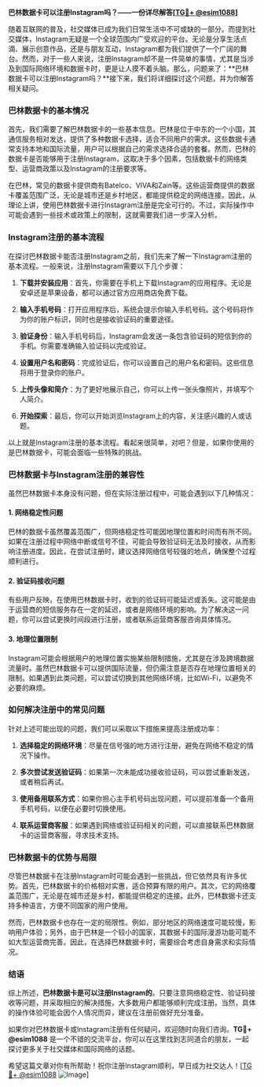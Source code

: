**巴林数据卡可以注册Instagram吗？——一份详尽解答[[TG💪+ @esim1088](https://t.me/s/esim1088)]**

随着互联网的普及，社交媒体已成为我们日常生活中不可或缺的一部分。而提到社交媒体，Instagram无疑是一个全球范围内广受欢迎的平台。无论是分享生活点滴、展示创意作品，还是与朋友互动，Instagram都为我们提供了一个广阔的舞台。然而，对于一些人来说，注册Instagram却不是一件简单的事情，尤其是当涉及到国际网络环境和数据卡时，更是让人摸不着头脑。那么，问题来了：**巴林数据卡可以注册Instagram吗？**接下来，我们将详细探讨这个问题，并为你解答相关疑问。

### 巴林数据卡的基本情况

首先，我们需要了解巴林数据卡的一些基本信息。巴林是位于中东的一个小国，其通信服务相对发达，提供了多种数据卡选择，适合不同用户的需求。这些数据卡通常支持本地和国际流量，用户可以根据自己的需求选择合适的套餐。然而，巴林的数据卡是否能够用于注册Instagram，这取决于多个因素，包括数据卡的网络类型、运营商政策以及Instagram的注册要求等。

在巴林，常见的数据卡提供商有Batelco、VIVA和Zain等。这些运营商提供的数据卡覆盖范围广泛，无论是城市还是乡村地区，都能提供稳定的网络连接。因此，从理论上讲，使用巴林数据卡进行Instagram注册是完全可行的。不过，实际操作中可能会遇到一些技术或政策上的限制，这就需要我们进一步深入分析。

### Instagram注册的基本流程

在探讨巴林数据卡能否注册Instagram之前，我们先来了解一下Instagram注册的基本流程。一般来说，注册Instagram需要以下几个步骤：

1. **下载并安装应用**：首先，你需要在手机上下载Instagram的应用程序。无论是安卓还是苹果设备，都可以通过官方应用商店免费下载。
   
2. **输入手机号码**：打开应用程序后，系统会提示你输入手机号码。这个号码将作为你的账户标识，同时也是接收验证码的重要途径。

3. **验证身份**：输入手机号码后，Instagram会发送一条包含验证码的短信到你的手机。你需要准确输入验证码以完成验证。

4. **设置用户名和密码**：完成验证后，你可以设置自己的用户名和密码。这些信息将用于登录你的账户。

5. **上传头像和简介**：为了更好地展示自己，你可以上传一张头像照片，并填写个人简介。

6. **开始探索**：最后，你可以开始浏览Instagram上的内容，关注感兴趣的人或话题。

以上就是Instagram注册的基本流程。看起来很简单，对吧？但是，如果你使用的是巴林数据卡，可能会面临一些特殊的挑战。

### 巴林数据卡与Instagram注册的兼容性

虽然巴林数据卡本身没有问题，但在实际注册过程中，可能会遇到以下几种情况：

#### 1. 网络稳定性问题
巴林的数据卡虽然覆盖范围广，但网络稳定性可能因地理位置和时间而有所不同。如果在注册过程中网络中断或信号不佳，可能会导致验证码无法及时接收，从而影响注册进度。因此，在尝试注册时，建议选择网络信号较强的地点，确保整个过程顺利进行。

#### 2. 验证码接收问题
有些用户反映，在使用巴林数据卡时，收到的验证码可能延迟或丢失。这可能是由于运营商的短信服务存在一定的延迟，或者是网络环境的影响。为了解决这一问题，你可以尝试更换时间段进行注册，或者联系运营商客服咨询具体情况。

#### 3. 地理位置限制
Instagram可能会根据用户的地理位置实施某些限制措施，尤其是在涉及跨境数据流量时。虽然巴林数据卡可以提供国际流量，但仍需注意是否存在地理位置相关的限制。如果遇到此类问题，可以尝试切换到其他网络环境，比如Wi-Fi，以避免不必要的麻烦。

### 如何解决注册中的常见问题

针对上述可能出现的问题，我们可以采取以下措施来提高注册成功率：

1. **选择稳定的网络环境**：尽量在信号强的地方进行注册，避免在网络不稳定的情况下操作。

2. **多次尝试发送验证码**：如果第一次未能成功接收验证码，可以尝试重新发送，或者稍后再试。

3. **使用备用联系方式**：如果你担心主手机号码出现问题，可以提前准备一个备用手机号码，以便在必要时切换使用。

4. **联系运营商客服**：如果遇到网络或验证码相关的问题，可以直接联系巴林数据卡的运营商客服，寻求技术支持。

### 巴林数据卡的优势与局限

尽管巴林数据卡在注册Instagram时可能会遇到一些挑战，但它依然具有许多优势。首先，巴林数据卡的价格相对实惠，适合预算有限的用户。其次，它的网络覆盖范围广，无论是在城市还是乡村，都能提供稳定的连接。此外，巴林数据卡还支持多种语言，方便不同国家的用户使用。

然而，巴林数据卡也存在一定的局限性。例如，部分地区的网络速度可能较慢，影响用户体验；另外，由于巴林是一个较小的国家，其数据卡的国际漫游功能可能不如大型运营商完善。因此，在选择巴林数据卡时，需要综合考虑自身需求和实际情况。

### 结语

综上所述，**巴林数据卡是可以注册Instagram的**。只要注意网络稳定性、验证码接收等问题，并采取相应的解决措施，大多数用户都能够顺利完成注册。当然，具体的操作体验可能会因个人情况而异，建议在注册前做好充分准备。

如果你对巴林数据卡或Instagram注册有任何疑问，欢迎随时向我们咨询。**TG💪+ @esim1088** 是一个不错的交流平台，你可以在这里找到志同道合的朋友，一起探讨更多关于社交媒体和国际网络的话题。

希望这篇文章对你有所帮助！祝你注册Instagram顺利，早日成为社交达人！[[TG💪+ @esim1088](https://t.me/s/esim1088) ![Image](https://i.postimg.cc/4NQfJmqS/Snipaste-2025-05-13-00-14-12.png)]